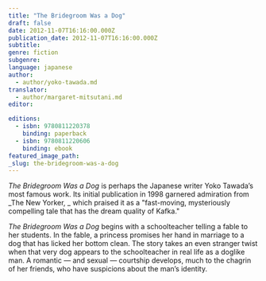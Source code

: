 ```yaml
---
title: "The Bridegroom Was a Dog"
draft: false
date: 2012-11-07T16:16:00.000Z
publication_date: 2012-11-07T16:16:00.000Z
subtitle:
genre: fiction
subgenre:
language: japanese
author:
  - author/yoko-tawada.md
translator:
  - author/margaret-mitsutani.md
editor:

editions:
  - isbn: 9780811220378
    binding: paperback
  - isbn: 9780811220606
    binding: ebook
featured_image_path:
_slug: the-bridegroom-was-a-dog
---
```


_The Bridegroom Was a Dog_ is perhaps the Japanese writer Yoko Tawada’s most famous work. Its initial publication in 1998 garnered admiration from _The New Yorker, _ which praised it as a "fast-moving, mysteriously compelling tale that has the dream quality of Kafka."

_The Bridegroom Was a Dog_ begins with a schoolteacher telling a fable to her students. In the fable, a princess promises her hand in marriage to a dog that has licked her bottom clean. The story takes an even stranger twist when that very dog appears to the schoolteacher in real life as a doglike man. A romantic — and sexual — courtship develops, much to the chagrin of her friends, who have suspicions about the man’s identity.

